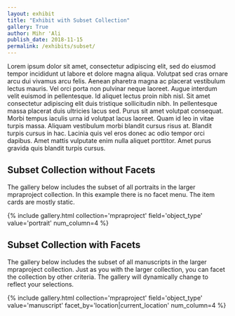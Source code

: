 ```yaml
---
layout: exhibit
title: "Exhibit with Subset Collection"
gallery: True
author: Mihr 'Ali
publish_date: 2018-11-15
permalink: /exhibits/subset/
---
```


Lorem ipsum dolor sit amet, consectetur adipiscing elit, sed do eiusmod tempor incididunt ut labore et dolore magna aliqua. Volutpat sed cras ornare arcu dui vivamus arcu felis. Aenean pharetra magna ac placerat vestibulum lectus mauris. Vel orci porta non pulvinar neque laoreet. Augue interdum velit euismod in pellentesque. Id aliquet lectus proin nibh nisl. Sit amet consectetur adipiscing elit duis tristique sollicitudin nibh. In pellentesque massa placerat duis ultricies lacus sed. Purus sit amet volutpat consequat. Morbi tempus iaculis urna id volutpat lacus laoreet. Quam id leo in vitae turpis massa. Aliquam vestibulum morbi blandit cursus risus at. Blandit turpis cursus in hac. Lacinia quis vel eros donec ac odio tempor orci dapibus. Amet mattis vulputate enim nulla aliquet porttitor. Amet purus gravida quis blandit turpis cursus.


## Subset Collection without Facets

The gallery below includes the subset of all portraits in the larger mpraproject collection. In this example there is no facet menu. The item cards are mostly static. 

{% include gallery.html collection='mpraproject' field='object_type' value='portrait' num_column=4 %}


## Subset Collection with Facets

The gallery below includes the subset of all manuscripts in the larger mpraproject collection. Just as you with the larger collection, you can facet the collection by other criteria. The gallery will dynamically change to reflect your selections.

{% include gallery.html collection='mpraproject' field='object_type' value='manuscript' facet_by='location|current_location' num_column=4 %}




